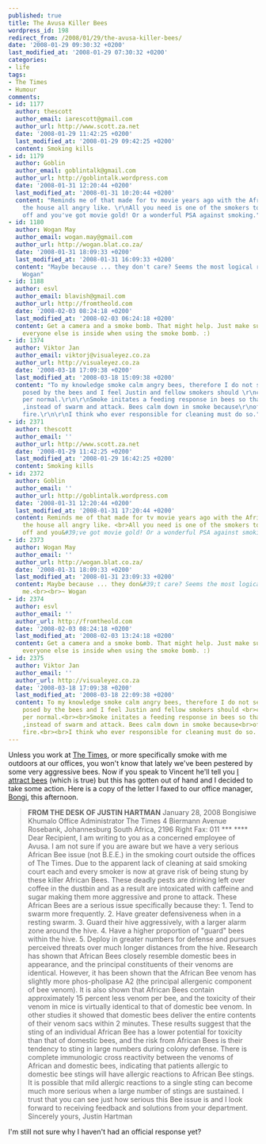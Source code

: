 ```yaml
---
published: true
title: The Avusa Killer Bees
wordpress_id: 198
redirect_from: /2008/01/29/the-avusa-killer-bees/
date: '2008-01-29 09:30:32 +0200'
last_modified_at: '2008-01-29 07:30:32 +0200'
categories:
- life
tags:
- The Times
- Humour
comments:
- id: 1177
  author: thescott
  author_email: iarescott@gmail.com
  author_url: http://www.scott.za.net
  date: '2008-01-29 11:42:25 +0200'
  last_modified_at: '2008-01-29 09:42:25 +0200'
  content: Smoking kills
- id: 1179
  author: Goblin
  author_email: goblintalk@gmail.com
  author_url: http://goblintalk.wordpress.com
  date: '2008-01-31 12:20:44 +0200'
  last_modified_at: '2008-01-31 10:20:44 +0200'
  content: "Reminds me of that made for tv movie years ago with the African bees enveloping
    the house all angry like. \r\nAll you need is one of the smokers to tick them
    off and you've got movie gold! Or a wonderful PSA against smoking."
- id: 1180
  author: Wogan May
  author_email: wogan.may@gmail.com
  author_url: http://wogan.blat.co.za/
  date: '2008-01-31 18:09:33 +0200'
  last_modified_at: '2008-01-31 16:09:33 +0200'
  content: "Maybe because ... they don't care? Seems the most logical reason to me.\r\n\r\n~
    Wogan"
- id: 1188
  author: esvl
  author_email: blavish@gmail.com
  author_url: http://fromtheold.com
  date: '2008-02-03 08:24:18 +0200'
  last_modified_at: '2008-02-03 06:24:18 +0200'
  content: Get a camera and a smoke bomb. That might help. Just make sure you and
    everyone else is inside when using the smoke bomb. :)
- id: 1374
  author: Viktor Jan
  author_email: viktorj@visualeyez.co.za
  author_url: http://visualeyez.co.za
  date: '2008-03-18 17:09:38 +0200'
  last_modified_at: '2008-03-18 15:09:38 +0200'
  content: "To my knowledge smoke calm angry bees, therefore I do not see\r\nany threat
    posed by the bees and I feel Justin and fellow smokers should \r\ncarry on as
    per normal.\r\n\r\nSmoke initates a feeding response in bees so that they eat
    ,instead of swarm and attack. Bees calm down in smoke because\r\nof they fear
    fire.\r\n\r\nI think who ever responsible for cleaning must do so."
- id: 2371
  author: thescott
  author_email: ''
  author_url: http://www.scott.za.net
  date: '2008-01-29 11:42:25 +0200'
  last_modified_at: '2008-01-29 16:42:25 +0200'
  content: Smoking kills
- id: 2372
  author: Goblin
  author_email: ''
  author_url: http://goblintalk.wordpress.com
  date: '2008-01-31 12:20:44 +0200'
  last_modified_at: '2008-01-31 17:20:44 +0200'
  content: Reminds me of that made for tv movie years ago with the African bees enveloping
    the house all angry like. <br>All you need is one of the smokers to tick them
    off and you&#39;ve got movie gold! Or a wonderful PSA against smoking.
- id: 2373
  author: Wogan May
  author_email: ''
  author_url: http://wogan.blat.co.za/
  date: '2008-01-31 18:09:33 +0200'
  last_modified_at: '2008-01-31 23:09:33 +0200'
  content: Maybe because ... they don&#39;t care? Seems the most logical reason to
    me.<br><br>~ Wogan
- id: 2374
  author: esvl
  author_email: ''
  author_url: http://fromtheold.com
  date: '2008-02-03 08:24:18 +0200'
  last_modified_at: '2008-02-03 13:24:18 +0200'
  content: Get a camera and a smoke bomb. That might help. Just make sure you and
    everyone else is inside when using the smoke bomb. :)
- id: 2375
  author: Viktor Jan
  author_email: ''
  author_url: http://visualeyez.co.za
  date: '2008-03-18 17:09:38 +0200'
  last_modified_at: '2008-03-18 22:09:38 +0200'
  content: To my knowledge smoke calm angry bees, therefore I do not see<br>any threat
    posed by the bees and I feel Justin and fellow smokers should <br>carry on as
    per normal.<br><br>Smoke initates a feeding response in bees so that they eat
    ,instead of swarm and attack. Bees calm down in smoke because<br>of they fear
    fire.<br><br>I think who ever responsible for cleaning must do so.
---
```

Unless you work at <a href="http://www.thetimes.co.za">The Times</a>, or more specifically smoke with me outdoors at our offices, you won't know that lately we've been pestered by some very aggressive bees. 
Now if you speak to Vincent he'll tell you <a href="http://vincentmaher.com/mit/?p=292">I attract bees</a> (which is true) but this has gotten out of hand and I decided to take some action. Here is a copy of the letter I faxed to our office manager, <a href="http://www.facebook.com/profile.php?id=688546295">Bongi</a>, this afternoon.
<blockquote>
<strong>FROM THE DESK OF JUSTIN HARTMAN</strong>
January 28, 2008
Bongisiwe Khumalo
Office Administrator
The Times
4 Biermann Avenue
Rosebank, Johannesburg
South Africa, 2196
Right Fax: 011 *** ****
Dear Recipient,
I am writing to you as a concerned employee of Avusa. I am not sure if you are aware but we have a very serious African Bee issue (not B.E.E.) in the smoking court outside the offices of The Times.
Due to the apparent lack of cleaning at said smoking court each and every smoker is now at grave risk of being stung by these killer African Bees. These deadly pests are drinking left over coffee in the dustbin and as a result are intoxicated with caffeine and sugar making them more aggressive and prone to attack.
These African Bees are a serious issue specifically because they:
1. Tend to swarm more frequently.
2. Have greater defensiveness when in a resting swarm.
3. Guard their hive aggressively, with a larger alarm zone around the hive.
4. Have a higher proportion of "guard" bees within the hive.
5. Deploy in greater numbers for defense and pursues perceived threats over much longer distances from the hive.
Research has shown that African Bees closely resemble domestic bees in appearance, and the principal constituents of their venoms are identical. However, it has been shown that the African Bee venom has slightly more phos-pholipase A2 (the principal allergenic component of bee venom).
It is also shown that African Bees contain approximately 15 percent less venom per bee, and the toxicity of their venom in mice is virtually identical to that of domestic bee venom. In other studies it showed that domestic bees deliver the entire contents of their venom sacs within 2 minutes. These results suggest that the sting of an individual African Bee has a lower potential for toxicity than that of domestic bees, and the risk from African Bees is their tendency to sting in large numbers during colony defense.
There is complete immunologic cross reactivity between the venoms of African and domestic bees, indicating that patients allergic to domestic bee stings will have allergic reactions to African Bee stings. It is possible that mild allergic reactions to a single sting can become much more serious when a large number of stings are sustained.
I trust that you can see just how serious this Bee issue is and I look forward to receiving feedback and solutions from your department.
Sincerely yours,
Justin Hartman
</blockquote>
I'm still not sure why I haven't had an official response yet?
